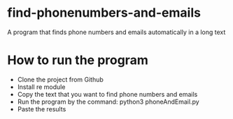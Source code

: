 # find-phonenumbers-and-emails
A program that finds phone numbers and emails automatically in a long text
# How to run the program
- Clone the project from Github
- Install re module
- Copy the text that you want to find phone numbers and emails
- Run the program by the command: python3 phoneAndEmail.py
- Paste the results
